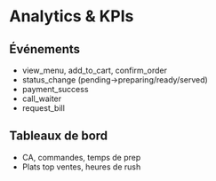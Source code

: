 # Analytics & KPIs

## Événements
- view_menu, add_to_cart, confirm_order
- status_change (pending→preparing/ready/served)
- payment_success
- call_waiter
- request_bill

## Tableaux de bord
- CA, commandes, temps de prep
- Plats top ventes, heures de rush
